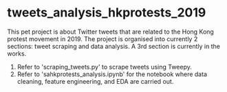 # tweets_analysis_hkprotests_2019

This pet project is about Twitter tweets that are related to the Hong Kong protest movement in 2019.
The project is organised into currently 2 sections: tweet scraping and data analysis.
A 3rd section is currently in the works.

1. Refer to 'scraping_tweets.py' to scrape tweets using Tweepy.
2. Refer to 'sahkprotests_analysis.ipynb' for the notebook where data cleaning, feature engineering, and EDA are carried out.
